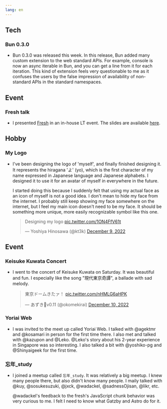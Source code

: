 ```yaml
---
lang: en
---
```


## Tech

### Bun 0.3.0

- Bun 0.3.0 was released this week. In this release, Bun added many custom extension to the web standard APIs. For example, console is now an async iterable in Bun, and you can get a line from it for each iteration. This kind of extension feels very questionable to me as it confuses the users by the false impression of availability of non-standard APIs in the standard namespaces.

## Event

### Fresh talk

- I presented [Fresh](https://fresh.deno.dev) in an in-house LT event. The slides are available [here](https://kt3k.github.io/talk_fresh_2/).

## Hobby

### My Logo

- I've been designing the logo of 'myself', and finally finished designing it. It represents the hiragana 'よ' (yo), which is the first character of my name expressed in Japanese language and Japanese alphabets. I designed it to use it for an avatar of myself in everywhere in the future.

  I started doing this because I suddenly felt that using my actual face as an icon of myself is not a good idea. I don't mean to hide my face from the internet. I probably still keep showing my face somewhere on the internet, but I feel my main icon doesn't need to be my face. It should be something more unique, more easily recognizable symbol like this one.

  <blockquote class="twitter-tweet"><p lang="en" dir="ltr">Designing my logo <a href="https://t.co/1ON4FfV61t">pic.twitter.com/1ON4FfV61t</a></p>&mdash; Yoshiya Hinosawa (@kt3k) <a href="https://twitter.com/kt3k/status/1601259001492418560?ref_src=twsrc%5Etfw">December 9, 2022</a></blockquote> <script async src="https://platform.twitter.com/widgets.js" charset="utf-8"></script>

## Event

### Keisuke Kuwata Concert

- I went to the concert of Keisuke Kuwata on Saturday. It was beautiful and fun. I especially like the song "現代東京奇譚", a ballade with sad melody.

  <blockquote class="twitter-tweet"><p lang="ja" dir="ltr">東京ドームきたァ！ <a href="https://t.co/nHMLG6aHPK">pic.twitter.com/nHMLG6aHPK</a></p>&mdash; あずき🦕v0.11 (@okomekirai) <a href="https://twitter.com/okomekirai/status/1601478150198038529?ref_src=twsrc%5Etfw">December 10, 2022</a></blockquote> <script async src="https://platform.twitter.com/widgets.js" charset="utf-8"></script>

### Yoriai Web

- I was invited to the meet up called Yoriai Web. I talked with @agektmr and @kosamari in person for the first time there. I also met and talked with @kazupon and @Leko. @Leko's story about his 2-year experience in Singapore was so interesting. I also talked a bit with @yoshiko-pg and @Shinyaigeek for the first time.

### 忘年_study

- I joined a meetup called `忘年_study`. It was relatively a big meetup. I knew many people there, but also didn't know many people. I maily talked with @kuy, @sosukesuzuki, @jxck, @wadackel, @sadnessOjisan, @likr, etc.

  @wadackel's feedback to the fresh's JavaScript chunk behavior was very curious to me. I felt I need to know what Gatzby and Astro do for it.
